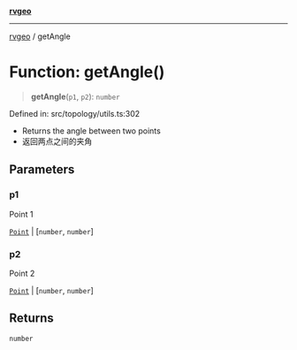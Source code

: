 [**rvgeo**](../README.md)

***

[rvgeo](../globals.md) / getAngle

# Function: getAngle()

> **getAngle**(`p1`, `p2`): `number`

Defined in: src/topology/utils.ts:302

- Returns the angle between two points
- 返回两点之间的夹角

## Parameters

### p1

Point 1

[`Point`](../classes/Point.md) | \[`number`, `number`\]

### p2

Point 2

[`Point`](../classes/Point.md) | \[`number`, `number`\]

## Returns

`number`
